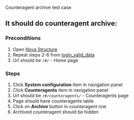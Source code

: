 Counteragent archive test case

## It should do counteragent archive:

### Preconditions

1. Open [Nova Structure]()
2. Repeat steps 2-6 from [login_valid_data](login_valid_data.md)
3. Url should be `/#/` - Home page

### Steps

1. Click **System configuration** item in navigation panel
2. Click **Counteragents** item in navigation panel
3. Url should be `/#/counteragents/` - Counteragents page
4. Page should have counteragents table
5. Click on **Archive** button in counteragent row
6. Archived counteragent should be hidden